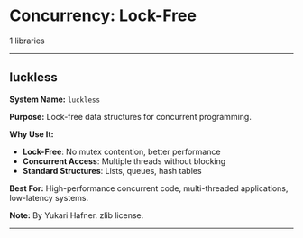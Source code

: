 # Concurrency: Lock-Free

1 libraries

---

## luckless

**System Name:** `luckless`

**Purpose:** Lock-free data structures for concurrent programming.

**Why Use It:**
- **Lock-Free**: No mutex contention, better performance
- **Concurrent Access**: Multiple threads without blocking
- **Standard Structures**: Lists, queues, hash tables

**Best For:** High-performance concurrent code, multi-threaded applications, low-latency systems.

**Note:** By Yukari Hafner. zlib license.

---


